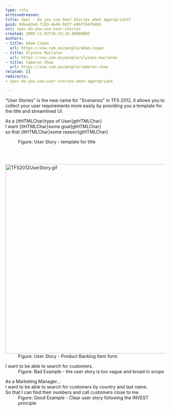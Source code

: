 ```yaml
---
type: rule
archivedreason: 
title: Spec - Do you use User Stories when appropriate?
guid: 0daa42ed-f103-4e4b-9d27-e9b77647b4b6
uri: spec-do-you-use-user-stories
created: 2009-11-03T10:33:18.0000000Z
authors:
- title: Adam Cogan
  url: https://ssw.com.au/people/adam-cogan
- title: Ulysses Maclaren
  url: https://ssw.com.au/people/ulysses-maclaren
- title: Cameron Shaw
  url: https://ssw.com.au/people/cameron-shaw
related: []
redirects:
- spec-do-you-use-user-stories-when-appropriate

---
```



<p>&quot;User Stories&quot; is the new name for &quot;Scenarios&quot; in TFS 2012, it allows you to collect your user requirements more easily by providing you a template for the title and streamlined UI.</p><dl class="image"><dt><p class="greyBox">As a {ltHTMLChar}type of User{gtHTMLChar}<br>I want {ltHTMLChar}some goal{gtHTMLChar}<br>so that {ltHTMLChar}some reason{gtHTMLChar}</p></dt><dd>Figure&#58; User Story - template for title</dd></dl>
<br><excerpt class='endintro'></excerpt><br>
<dl class="badImage"><dt><img alt="TFS2012UserStory.gif" src="/PublishingImages/TFS2012UserStory.gif" style="width&#58;593px;" /></dt><dd>Figure&#58; User Story - Product Backlog Item form</dd></dl><dl class="bad"><dt>I want to be able to search for customers.</dt><dd>Figure&#58; Bad Example - the user story is too vague and broad in scope</dd></dl><dl class="good"><dt>As a Marketing Manager...<br>
   I want to be able to search for customers by country and last name.<br>
   So that I can find their numbers and call customers close to me. </dt><dd>Figure&#58; Good Example - Clear user story following the INVEST principle</dd></dl>


